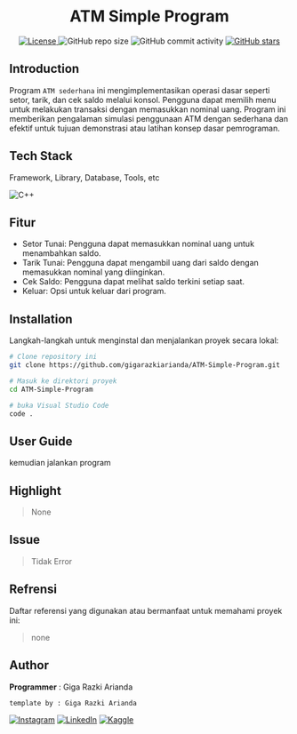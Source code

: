 <h1 align="center">ATM Simple Program </h1>

<p align="center">
  <a href="LICENSE">
    <img alt="License" src="https://img.shields.io/badge/License-none-lightgrey.svg">
  </a>
  <img alt="GitHub repo size" src="https://img.shields.io/github/repo-size/gigarazkiarianda/ATM-Simple-Program">
  <img alt="GitHub commit activity" src="https://img.shields.io/github/commit-activity/m/gigarazkiarianda/ATM-Simple-Program">
  <a href="https://github.com/gigarazkiarianda/ATM-Simple-Program/stargazers">
    <img alt="GitHub stars" src="https://img.shields.io/github/stars/gigarazkiarianda/ATM-Simple-Program">
  </a>
</p>


## Introduction
Program `ATM sederhana` ini mengimplementasikan operasi dasar seperti setor, tarik, dan cek saldo melalui konsol. Pengguna dapat memilih menu untuk melakukan transaksi dengan memasukkan nominal uang. Program ini memberikan pengalaman simulasi penggunaan ATM dengan sederhana dan efektif untuk tujuan demonstrasi atau latihan konsep dasar pemrograman.

## Tech Stack
Framework, Library, Database, Tools, etc

![C++](https://img.shields.io/badge/c++-%2300599C.svg?style=for-the-badge&logo=c%2B%2B&logoColor=white)

## Fitur
* Setor Tunai: Pengguna dapat memasukkan nominal uang untuk menambahkan saldo.
* Tarik Tunai: Pengguna dapat mengambil uang dari saldo dengan memasukkan nominal yang diinginkan.
* Cek Saldo: Pengguna dapat melihat saldo terkini setiap saat.
* Keluar: Opsi untuk keluar dari program.

## Installation
Langkah-langkah untuk menginstal dan menjalankan proyek secara lokal:
```bash
# Clone repository ini
git clone https://github.com/gigarazkiarianda/ATM-Simple-Program.git

# Masuk ke direktori proyek
cd ATM-Simple-Program

# buka Visual Studio Code
code .

```



## User Guide 
kemudian jalankan program 


## Highlight
> None



## Issue

> Tidak Error 

## Refrensi
Daftar referensi yang digunakan atau bermanfaat untuk memahami proyek ini:

> none

## Author
  **Programmer**  : Giga Razki Arianda

   `template by : Giga Razki Arianda`
   
[![Instagram](https://img.shields.io/badge/Instagram-%23E4405F.svg?logo=Instagram&logoColor=white)](https://www.instagram.com/gigarazkiarianda/) 
[![LinkedIn](https://img.shields.io/badge/LinkedIn-%230077B5.svg?logo=linkedin&logoColor=white)](https://www.linkedin.com/in/gigarazkiarianda/)
[![Kaggle](https://img.shields.io/badge/Kaggle-035a7d?style=for-the-badge&logo=kaggle&logoColor=white)](https://www.kaggle.com/gigarazki)
